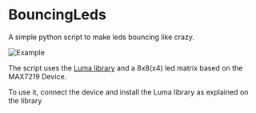 # BouncingLeds

A simple python script to make leds bouncing like crazy.

![Example](example.gif)

The script uses the [Luma library](https://luma-led-matrix.readthedocs.io) and a 8x8(x4) led matrix based on the MAX7219 Device.

To use it, connect the device and install the Luma library as explained on the library
